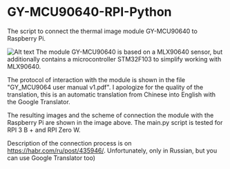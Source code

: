 # GY-MCU90640-RPI-Python
The script to connect the thermal image module GY-MCU90640 to Raspberry Pi.

![Alt text](https://github.com/vvkuryshev/GY-MCU90640-RPI-Python/blob/master/Termovision_github.jpg?raw=true "Title")
The module GY-MCU90640 is based on a MLX90640 sensor, but additionally contains a microcontroller STM32F103 to simplify working with MLX90640.

The protocol of interaction with the module is shown in the file "GY_MCU9064 user manual v1.pdf". I apologize for the quality of the translation, this is an automatic translation from Chinese into English with the Google Translator.

The resulting images and the scheme of connection the module with the Raspberry Pi are shown in the image above. The main.py script is tested for RPI 3 B + and RPI Zero W.

Description of the connection process is on https://habr.com/ru/post/435946/. Unfortunately, only in Russian, but you can use Google Translator too)
